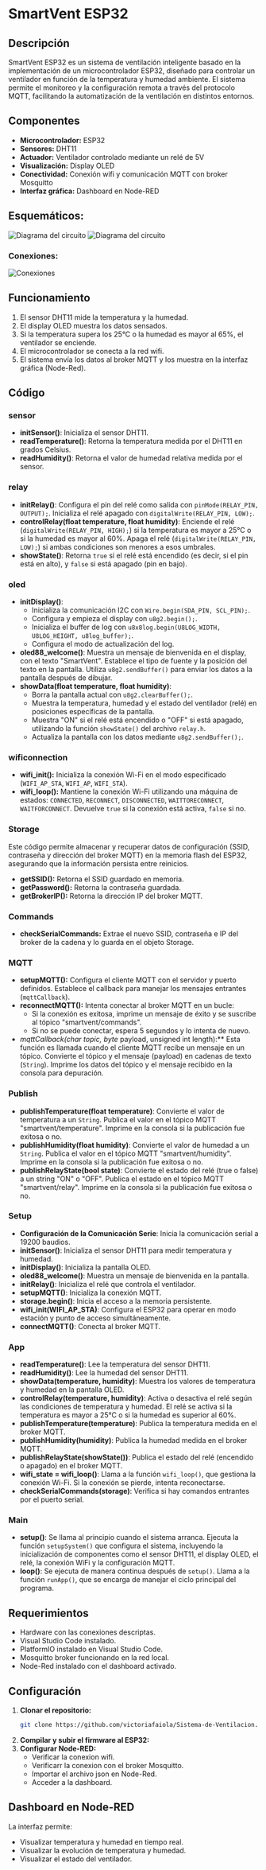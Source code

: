# SmartVent ESP32

## Descripción
SmartVent ESP32 es un sistema de ventilación inteligente basado en la implementación de un microcontrolador ESP32, diseñado para controlar un ventilador en función de la temperatura y humedad ambiente. El sistema permite el monitoreo y la configuración remota a través del protocolo MQTT, facilitando la automatización de la ventilación en distintos entornos.

## Componentes
- **Microcontrolador:** ESP32
- **Sensores:** DHT11 
- **Actuador:** Ventilador controlado mediante un relé de 5V
- **Visualización:** Display OLED 
- **Conectividad:** Conexión wifi y comunicación MQTT con broker Mosquitto
- **Interfaz gráfica:** Dashboard en Node-RED

## Esquemáticos:
![Diagrama del circuito](images/Circuit.png)
![Diagrama del circuito](images/Schematic.png)

### Conexiones:
![Conexiones](images/Connections.png)

## Funcionamiento
1. El sensor DHT11 mide la temperatura y la humedad.
2. El display OLED muestra los datos sensados.
3. Si la temperatura supera los 25°C o la humedad es mayor al 65%, el ventilador se enciende.
4. El microcontrolador se conecta a la red wifi.
5. El sistema envía los datos al broker MQTT y los muestra en la interfaz gráfica (Node-Red).

## Código

### sensor
- **initSensor()**: Inicializa el sensor DHT11.
- **readTemperature()**: Retorna la temperatura medida por el DHT11 en grados Celsius.
- **readHumidity()**: Retorna el valor de humedad relativa medida por el sensor.

### relay
- **initRelay()**: Configura el pin del relé como salida con `pinMode(RELAY_PIN, OUTPUT);`. Inicializa el relé apagado con `digitalWrite(RELAY_PIN, LOW);`.
- **controlRelay(float temperature, float humidity)**: Enciende el relé (`digitalWrite(RELAY_PIN, HIGH);`) si la temperatura es mayor a 25°C o si la humedad es mayor al 60%. Apaga el relé (`digitalWrite(RELAY_PIN, LOW);`) si ambas condiciones son menores a esos umbrales.
- **showState()**:
Retorna `true` si el relé está encendido (es decir, si el pin está en alto), y `false` si está apagado (pin en bajo).

### oled
- **initDisplay()**:
   - Inicializa la comunicación I2C con `Wire.begin(SDA_PIN, SCL_PIN);`.
   - Configura y empieza el display con `u8g2.begin();`.
   - Inicializa el buffer de log con `u8x8log.begin(U8LOG_WIDTH, U8LOG_HEIGHT, u8log_buffer);`.
   - Configura el modo de actualización del log.
- **oled88_welcome()**: Muestra un mensaje de bienvenida en el display, con el texto "SmartVent". Establece el tipo de fuente y la posición del texto en la pantalla. Utiliza `u8g2.sendBuffer()` para enviar los datos a la pantalla después de dibujar.
- **showData(float temperature, float humidity)**:
   - Borra la pantalla actual con `u8g2.clearBuffer();`.
   - Muestra la temperatura, humedad y el estado del ventilador (relé) en posiciones específicas de la pantalla.
   - Muestra "ON" si el relé está encendido o "OFF" si está apagado, utilizando la función `showState()` del archivo `relay.h`.
   - Actualiza la pantalla con los datos mediante `u8g2.sendBuffer();`.

### wificonnection
- **wifi_init():** Inicializa la conexión Wi-Fi en el modo especificado (`WIFI_AP_STA`, `WIFI_AP`, `WIFI_STA`).
- **wifi_loop():** Mantiene la conexión Wi-Fi utilizando una máquina de estados: `CONNECTED`, `RECONNECT`, `DISCONNECTED`, `WAITTORECONNECT`, `WAITFORCONNECT`. Devuelve `true` si la conexión está activa, `false` si no.

### Storage
Este código permite almacenar y recuperar datos de configuración (SSID, contraseña y dirección del broker MQTT) en la memoria flash del ESP32, asegurando que la información persista entre reinicios.
- **getSSID():** Retorna el SSID guardado en memoria.
- **getPassword():** Retorna la contraseña guardada.
- **getBrokerIP():** Retorna la dirección IP del broker MQTT.

### Commands
- **checkSerialCommands:** Extrae el nuevo SSID, contraseña e IP del broker de la cadena y lo guarda en el objeto Storage.

### MQTT
- **setupMQTT():** Configura el cliente MQTT con el servidor y puerto definidos. Establece el callback para manejar los mensajes entrantes (`mqttCallback`).
- **reconnectMQTT():** Intenta conectar al broker MQTT en un bucle:
   - Si la conexión es exitosa, imprime un mensaje de éxito y se suscribe al tópico "smartvent/commands".
   - Si no se puede conectar, espera 5 segundos y lo intenta de nuevo.
- **mqttCallback(char* topic, byte* payload, unsigned int length):** Esta función es llamada cuando el cliente MQTT recibe un mensaje en un tópico. Convierte el tópico y el mensaje (payload) en cadenas de texto (`String`). Imprime los datos del tópico y el mensaje recibido en la consola para depuración.

### Publish
- **publishTemperature(float temperature)**: Convierte el valor de temperatura a un `String`. Publica el valor en el tópico MQTT "smartvent/temperature". Imprime en la consola si la publicación fue exitosa o no.
- **publishHumidity(float humidity)**: Convierte el valor de humedad a un `String`. Publica el valor en el tópico MQTT "smartvent/humidity". Imprime en la consola si la publicación fue exitosa o no.
- **publishRelayState(bool state)**: Convierte el estado del relé (true o false) a un string "ON" o "OFF". Publica el estado en el tópico MQTT "smartvent/relay". Imprime en la consola si la publicación fue exitosa o no.

### Setup
- **Configuración de la Comunicación Serie**: Inicia la comunicación serial a 19200 baudios.
- **initSensor()**: Inicializa el sensor DHT11 para medir temperatura y humedad.
- **initDisplay()**: Inicializa la pantalla OLED.
- **oled88_welcome()**: Muestra un mensaje de bienvenida en la pantalla.
- **initRelay()**: Inicializa el relé que controla el ventilador.
- **setupMQTT()**: Inicializa la conexión MQTT.
- **storage.begin()**: Inicia el acceso a la memoria persistente.
- **wifi_init(WIFI_AP_STA)**: Configura el ESP32 para operar en modo estación y punto de acceso simultáneamente.
- **connectMQTT()**: Conecta al broker MQTT.

### App
- **readTemperature()**: Lee la temperatura del sensor DHT11.
- **readHumidity()**: Lee la humedad del sensor DHT11.
- **showData(temperature, humidity)**: Muestra los valores de temperatura y humedad en la pantalla OLED.
- **controlRelay(temperature, humidity)**: Activa o desactiva el relé según las condiciones de temperatura y humedad. El relé se activa si la temperatura es mayor a 25°C o si la humedad es superior al 60%.
- **publishTemperature(temperature)**: Publica la temperatura medida en el broker MQTT.
- **publishHumidity(humidity)**: Publica la humedad medida en el broker MQTT.
- **publishRelayState(showState())**: Publica el estado del relé (encendido o apagado) en el broker MQTT.
- **wifi_state = wifi_loop()**: Llama a la función `wifi_loop()`, que gestiona la conexión Wi-Fi. Si la conexión se pierde, intenta reconectarse.
- **checkSerialCommands(storage)**: Verifica si hay comandos entrantes por el puerto serial.

### Main
- **setup()**: Se llama al principio cuando el sistema arranca. Ejecuta la función `setupSystem()` que configura el sistema, incluyendo la inicialización de componentes como el sensor DHT11, el display OLED, el relé, la conexión WiFi y la configuración MQTT.
- **loop()**: Se ejecuta de manera continua después de `setup()`. Llama a la función `runApp()`, que se encarga de manejar el ciclo principal del programa.

## Requerimientos
- Hardware con las conexiones descriptas.
- Visual Studio Code instalado.
- PlatformIO instalado en Visual Studio Code.
- Mosquitto broker funcionando en la red local.
- Node-Red instalado con el dashboard activado.

## Configuración
1. **Clonar el repositorio:**
   ```sh
   git clone https://github.com/victoriafaiola/Sistema-de-Ventilacion.git
   ```
2. **Compilar y subir el firmware al ESP32:**
3. **Configurar Node-RED:**
   - Verificar la conexion wifi.
   - Verificarr la conexion con el broker Mosquitto.
   - Importar el archivo json en Node-Red.
   - Acceder a la dashboard.

## Dashboard en Node-RED
La interfaz permite:
- Visualizar temperatura y humedad en tiempo real.
- Visualizar la evolución de temperatura y humedad.
- Visualizar el estado del ventilador.
